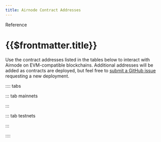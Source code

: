 ```yaml
---
title: Airnode Contract Addresses
---
```


<TitleSpan>Reference</TitleSpan>

# {{$frontmatter.title}}

<VersionWarning/>

<!--TocHeader />
<TOC class="table-of-contents" :include-level="[2,3]" /-->

Use the contract addresses listed in the tables below to interact with Airnode
on EVM-compatible blockchains. Additional addresses will be added as contracts
are deployed, but feel free to
[submit a GitHub issue](https://github.com/api3dao/airnode/issues) requesting a
new deployment.

:::: tabs

::: tab mainnets

<airnode-ContractAddresses type="mainnet"/>

:::

::: tab testnets

<airnode-ContractAddresses type="testnet"/>

:::

::::
